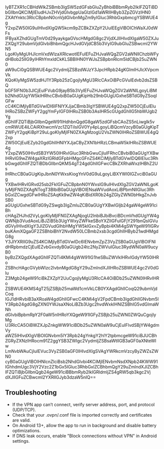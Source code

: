 IyBTZXR1cCBHdWlkZSBmb3IgSW5zdGFsbGluZyBhbiBBbmRyb2lkIFZQTiBD
bGllbnQKCiMjIEludHJvZHVjdGlvbgpUaGlzIGd1aWRlIHByb3ZpZGVzIHN0
ZXAtYnktc3RlcCBpbnN0cnVjdGlvbnMgZm9yIGluc3RhbGxpbmcgYSBWUE4g
Y2xpZW50IG9uIHlvdXIgQW5kcm9pZCBkZXZpY2UuIEEgVlBOIChWaXJ0dWFs
IFByaXZhdGUgTmV0d29yaykgaGVscHMgdG8gc2VjdXJlIHlvdXIgaW50ZXJu
ZXQgY29ubmVjdGlvbiBhbmQgcHJvdGVjdCB5b3VyIG9ubGluZSBwcml2YWN5
LgoKIyMgUHJlcmVxdWlzaXRlcwotIEFuIEFuZHJvaWQgZGV2aWNlIChzbWFy
dHBob25lIG9yIHRhYmxldCkKLSBBIHN0YWJsZSBpbnRlcm5ldCBjb25uZWN0
aW9uCi0gQSBWUE4gc2VydmljZSBzdWJzY3JpcHRpb24gKGlmIHJlcXVpcmVk
KQoKIyMgSW5zdHJ1Y3Rpb25zCgojIyMgU3RlcCAxOiBPcGVuIEdvb2dsZSBQ
bGF5IFN0b3JlCjEuIFVubG9jayB5b3VyIEFuZHJvaWQgZGV2aWNlLgoyLiBM
b2NhdGUgYW5kIHRhcCBvbiB0aGUgKipHb29nbGUgUGxheSBTdG9yZSoqIGFw
cC4KCiMjIyBTdGVwIDI6IFNlYXJjaCBmb3IgYSBWUE4gQ2xpZW50CjEuIElu
IHRoZSBzZWFyY2ggYmFyIGF0IHRoZSB0b3AsIHR5cGUgdGhlIG5hbWUgb2Yg
dGhlIFZQTiBjbGllbnQgeW91IHdhbnQgdG8gaW5zdGFsbCAoZS5nLiwgIk5v
cmRWUE4iLCAiRXhwcmVzc1ZQTiIsIGV0Yy4pLgoyLiBQcmVzcyB0aGUgKipT
ZWFyY2gqKiBpY29uLgoKIyMjIFN0ZXAgMzogU2VsZWN0IHRoZSBWUE4gQ2xp
ZW50CjEuIEZyb20gdGhlIHNlYXJjaCByZXN1bHRzLCBmaW5kIHRoZSBWUE4g
Y2xpZW50IHlvdSB3YW50IHRvIGluc3RhbGwuCjIuIFRhcCBvbiB0aGUgYXBw
IHRvIG9wZW4gaXRzIGRldGFpbHMgcGFnZS4KCiMjIyBTdGVwIDQ6IEluc3Rh
bGwgdGhlIFZQTiBDbGllbnQKMS4gT24gdGhlIGFwcCBkZXRhaWxzIHBhZ2Us
IHRhcCB0aGUgKipJbnN0YWxsKiogYnV0dG9uLgoyLiBXYWl0IGZvciB0aGUg
YXBwIHRvIGRvd25sb2FkIGFuZCBpbnN0YWxsIG9uIHlvdXIgZGV2aWNlLgoK
IyMjIFN0ZXAgNTogT3BlbiB0aGUgVlBOIENsaWVudAoxLiBPbmNlIGluc3Rh
bGxlZCwgdGFwIHRoZSAqKk9wZW4qKiBidXR0b24gZGlyZWN0bHkgZnJvbSB0
aGUgUGxheSBTdG9yZSwgb3IgZmluZCB0aGUgYXBwIGljb24gaW4geW91ciBh
cHAgZHJhd2VyLgoKIyMjIFN0ZXAgNjogU2lnbiBJbiBvciBDcmVhdGUgYW4g
QWNjb3VudAoxLiBJZiB5b3UgYWxyZWFkeSBoYXZlIGFuIGFjY291bnQsIGVu
dGVyIHlvdXIgY3JlZGVudGlhbHMgYW5kIGxvZyBpbi4KMi4gSWYgeW91IGRv
buKAmXQgaGF2ZSBhbiBhY2NvdW50LCBmb2xsb3cgdGhlIHByb21wdHMgdG8g
Y3JlYXRlIG9uZS4KCiMjIyBTdGVwIDc6IENvbmZpZ3VyZSB0aGUgVlBOIFNl
dHRpbmdzCjEuIEZvbGxvdyB0aGUgb24tc2NyZWVuIGluc3RydWN0aW9ucyB0
byBzZXQgdXAgdGhlIFZQTi4KMi4gWW91IG1heSBuZWVkIHRvIGdyYW50IHRo
ZSBhcHAgcGVybWlzc2lvbnMgdG8gY29uZmlndXJlIHRoZSBWUE4gc2V0dGlu
Z3Mgb24geW91ciBkZXZpY2UuCgojIyMgU3RlcCA4OiBDb25uZWN0IHRvIHRo
ZSBWUE4KMS4gT25jZSBjb25maWd1cmVkLCB0YXAgdGhlICoqQ29ubmVjdCoq
IGJ1dHRvbiB3aXRoaW4gdGhlIGFwcC4KMi4gV2FpdCBmb3IgdGhlIGNvbm5l
Y3Rpb24gdG8gZXN0YWJsaXNoLiBZb3Ugc2hvdWxkIHNlZSBhIG5vdGlmaWNh
dGlvbiBpbmRpY2F0aW5nIHRoYXQgeW91IGFyZSBjb25uZWN0ZWQuCgojIyMg
U3RlcCA5OiBWZXJpZnkgWW91ciBDb25uZWN0aW9uCjEuIFlvdSBjYW4gdmVy
aWZ5IHlvdXIgVlBOIGNvbm5lY3Rpb24gYnkgY2hlY2tpbmcgeW91ciBJUCBh
ZGRyZXNzIHRocm91Z2ggYSB3ZWIgc2VydmljZSBsaWtlIGB3aGF0aXNteWlw
LmNvbWAuCjIuIEVuc3VyZSB0aGF0IHlvdXIgSVAgYWRkcmVzcyByZWZsZWN0
cyB0aGUgVlBOIHNlcnZlciBsb2NhdGlvbi4KCiMjIENvbmNsdXNpb24KWW91
IGhhdmUgc3VjY2Vzc2Z1bGx5IGluc3RhbGxlZCBhbmQgY29uZmlndXJlZCBh
IFZQTiBjbGllbnQgb24geW91ciBBbmRyb2lkIGRldmljZS4gRW5qb3kgc2Vj
dXJlIGFuZCBwcml2YXRlIGJyb3dzaW5nIQ==

## Troubleshooting
- If the VPN app can’t connect, verify server address, port, and protocol (UDP/TCP).
- Check that your .ovpn/.conf file is imported correctly and certificates are valid.
- On Android 13+, allow the app to run in background and disable battery optimizations.
- If DNS leak occurs, enable "Block connections without VPN" in Android settings.
